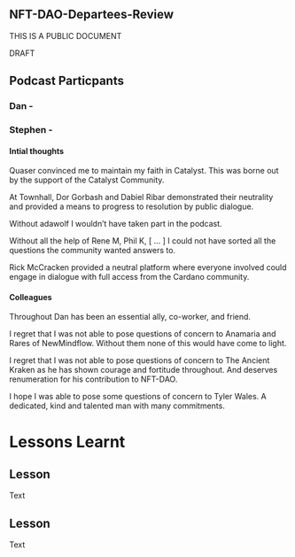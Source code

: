 ## NFT-DAO-Departees-Review

THIS IS A PUBLIC DOCUMENT

DRAFT

## Podcast Particpants

### Dan - 



### Stephen - 

#### Intial thoughts 

Quaser convinced me to maintain my faith in Catalyst. This was borne out by the support of the Catalyst Community.

At Townhall, Dor Gorbash and Dabiel Ribar demonstrated their neutrality and provided a means to progress to resolution by public dialogue.

Without adawolf I wouldn’t have taken part in the podcast.

Without all the help  of Rene M, Phil K, [ ... ] I could not have sorted all the questions the community wanted answers to.

Rick McCracken provided a neutral platform where everyone involved could engage in dialogue with full access from the Cardano community.

#### Colleagues

Throughout Dan has been an essential ally, co-worker, and friend. 

I regret that I was not able to pose questions of concern to Anamaria and Rares of NewMindflow. Without them none of this would have come to light.

I regret that I was not able to pose questions of concern to The Ancient Kraken as he has shown courage and fortitude throughout. And deserves renumeration for his contribution to NFT-DAO.

I hope I was able to pose some questions of concern to Tyler Wales. A dedicated, kind and talented man with many commitments.  




# Lessons Learnt

## Lesson

Text

## Lesson

Text



